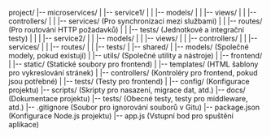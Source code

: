 project/
|-- microservices/
|   |-- service1/
|   |   |-- models/
|   |   |-- views/
|   |   |-- controllers/
|   |   |-- services/          (Pro synchronizaci mezi službami)
|   |   |-- routes/            (Pro routování HTTP požadavků)
|   |   |-- tests/             (Jednotkové a integrační testy)
|   |
|   |-- service2/
|   |   |-- models/
|   |   |-- views/
|   |   |-- controllers/
|   |   |-- services/
|   |   |-- routes/
|   |   |-- tests/
|
|-- shared/
|   |-- models/                 (Společné modely, pokud existují)
|   |-- utils/                  (Společné utility a nástroje)
|
|-- frontend/
|   |-- static/                 (Statické soubory pro frontend)
|   |-- templates/              (HTML šablony pro vykreslování stránek)
|   |-- controllers/            (Kontroléry pro frontend, pokud jsou potřebné)
|   |-- tests/                  (Testy pro frontend)
|
|-- config/                     (Konfigurace projektu)
|-- scripts/                    (Skripty pro nasazení, migrace dat, atd.)
|-- docs/                       (Dokumentace projektu)
|-- tests/                      (Obecné testy, testy pro middleware, atd.)
|-- .gitignore                  (Soubor pro ignorování souborů v Gitu)
|-- package.json                (Konfigurace Node.js projektu)
|-- app.js                      (Vstupní bod pro spuštění aplikace)
